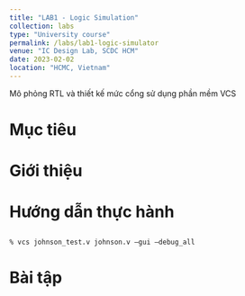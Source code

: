 ```yaml
---
title: "LAB1 - Logic Simulation"
collection: labs
type: "University course"
permalink: /labs/lab1-logic-simulator
venue: "IC Design Lab, SCDC HCM"
date: 2023-02-02
location: "HCMC, Vietnam"
---
```


Mô phỏng RTL và thiết kế mức cổng sử dụng phần mềm VCS

Mục tiêu
======

Giới thiệu
======

Hướng dẫn thực hành
======
## 
```
% vcs johnson_test.v johnson.v –gui –debug_all
```

Bài tập
======